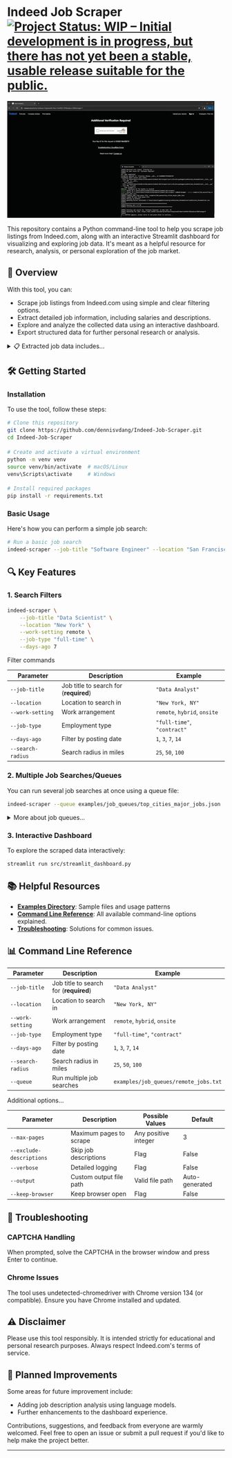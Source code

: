 # Indeed Job Scraper [![Project Status: WIP – Initial development is in progress, but there has not yet been a stable, usable release suitable for the public.](https://www.repostatus.org/badges/latest/wip.svg)](https://www.repostatus.org/#wip)

![Demo Gif](images/demo.gif)

This repository contains a Python command-line tool to help you scrape job listings from Indeed.com, along with an interactive Streamlit dashboard for visualizing and exploring job data. It's meant as a helpful resource for research, analysis, or personal exploration of the job market.

## 📖 Overview

With this tool, you can:

- Scrape job listings from Indeed.com using simple and clear filtering options.
- Extract detailed job information, including salaries and descriptions.
- Explore and analyze the collected data using an interactive dashboard.
- Export structured data for further personal research or analysis.

<details>
<summary>📋 Extracted job data includes...</summary>

- Job titles, companies, locations, and contact information (when available).
- Salary information (normalized to annual equivalents for easier comparison).
- Work settings, such as remote, hybrid, or onsite.
- Job types such as full-time, part-time, or contract.
- Full job descriptions and posting dates.
- Direct links to original job postings.

</details>

## 🛠️ Getting Started

### Installation

To use the tool, follow these steps:

```bash
# Clone this repository
git clone https://github.com/dennisvdang/Indeed-Job-Scraper.git
cd Indeed-Job-Scraper

# Create and activate a virtual environment
python -m venv venv
source venv/bin/activate  # macOS/Linux
venv\Scripts\activate     # Windows

# Install required packages
pip install -r requirements.txt
```

### Basic Usage

Here's how you can perform a simple job search:

```bash
# Run a basic job search
indeed-scraper --job-title "Software Engineer" --location "San Francisco, CA"
```

## 🔍 Key Features

### 1. Search Filters

```bash
indeed-scraper \
    --job-title "Data Scientist" \
    --location "New York" \
    --work-setting remote \
    --job-type "full-time" \
    --days-ago 7
```

<summary>Filter commands</summary>

| Parameter | Description | Example |
|-----------|-------------|---------|
| `--job-title` | Job title to search for (**required**) | `"Data Analyst"` |
| `--location` | Location to search in | `"New York, NY"` |
| `--work-setting` | Work arrangement | `remote`, `hybrid`, `onsite` |
| `--job-type` | Employment type | `"full-time"`, `"contract"` |
| `--days-ago` | Filter by posting date | `1`, `3`, `7`, `14` |
| `--search-radius` | Search radius in miles | `25`, `50`, `100` |

### 2. Multiple Job Searches/Queues

You can run several job searches at once using a queue file:

```bash
indeed-scraper --queue examples/job_queues/top_cities_major_jobs.json
```

<details>

<summary>More about job queues...</summary>

You can create your own text or JSON queue files to automate multiple searches. Check the [`examples/job_queues/`](examples/job_queues/) directory for examples and [`examples/templates/`](examples/templates/) for templates you can customize.

</details>

### 3. Interactive Dashboard

To explore the scraped data interactively:

```bash
streamlit run src/streamlit_dashboard.py
```

## 📚 Helpful Resources

- **[Examples Directory](examples/)**: Sample files and usage patterns
- **[Command Line Reference](#command-line-reference)**: All available command-line options explained.
- **[Troubleshooting](#troubleshooting)**: Solutions for common issues.

## 📊 Command Line Reference

| Parameter | Description | Example |
|-----------|-------------|---------|
| `--job-title` | Job title to search for (**required**) | `"Data Analyst"` |
| `--location` | Location to search in | `"New York, NY"` |
| `--work-setting` | Work arrangement | `remote`, `hybrid`, `onsite` |
| `--job-type` | Employment type | `"full-time"`, `"contract"` |
| `--days-ago` | Filter by posting date | `1`, `3`, `7`, `14` |
| `--search-radius` | Search radius in miles | `25`, `50`, `100` |
| `--queue` | Run multiple job searches | `examples/job_queues/remote_jobs.txt` |

<summary>Additional options...</summary>

| Parameter | Description | Possible Values | Default |
|-----------|-------------|-----------------|---------|
| `--max-pages` | Maximum pages to scrape | Any positive integer | 3 |
| `--exclude-descriptions` | Skip job descriptions | Flag | False |
| `--verbose` | Detailed logging | Flag | False |
| `--output` | Custom output file path | Valid file path | Auto-generated |
| `--keep-browser` | Keep browser open | Flag | False |

## 🔧 Troubleshooting

### CAPTCHA Handling

When prompted, solve the CAPTCHA in the browser window and press Enter to continue.

### Chrome Issues

The tool uses undetected-chromedriver with Chrome version 134 (or compatible). Ensure you have Chrome installed and updated.

## ⚠️ Disclaimer

Please use this tool responsibly. It is intended strictly for educational and personal research purposes. Always respect Indeed.com's terms of service.

## 🌱 Planned Improvements

Some areas for future improvement include:

- Adding job description analysis using language models.
- Further enhancements to the dashboard experience.

Contributions, suggestions, and feedback from everyone are warmly welcomed. Feel free to open an issue or submit a pull request if you'd like to help make the project better.

---
